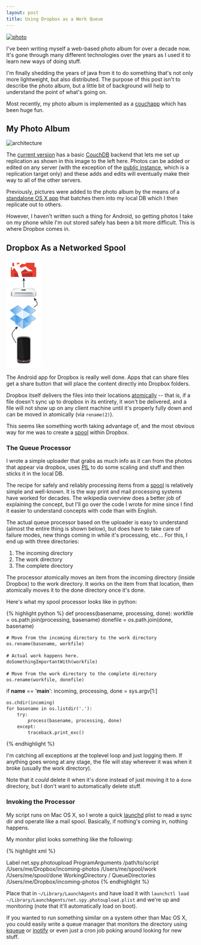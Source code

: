 ```yaml
---
layout: post
title: Using Dropbox as a Work Queue
---
```


<div>
  <a href="http://dustinphoto.couchone.com/photo-public/_design/app/index.html">
    <img src="http://dustinphoto.couchone.com/photo-public/ebcf8d8b7e6c1a9680e2b108d2b0e1de/thumb.jpg" alt="photo"
        title="My dorkboard"
        class="floatright"/>
  </a>
</div>

I've been writing myself a web-based photo album for over a decade
now.  It's gone through many different technologies over the years as
I used it to learn new ways of doing stuff.

I'm finally shedding the years of java from it to do something that's
not only more lightweight, but also distributed.  The purpose of this
post isn't to describe the photo album, but a little bit of background
will help to understand the point of what's going on.

Most recently, my photo album is implemented as a [couchapp][couchapp]
which has been huge fun.

## My Photo Album

<div>
  <img src="https://github.com/dustin/photo-couch/wiki/photo-ng.png"
    alt="architecture" title="how the photo album works" class="floatleft" />
</div>

The [current version][source] has a basic [CouchDB][couchdb] backend
that lets me set up replication as shown in this image to the left
here.  Photos can be added or edited on any server (with the exception
of the [public instance][public], which is a replication target only)
and these adds and edits will eventually make their way to all of the
other servers.

Previously, pictures were added to the photo album by the means of a
[standalone OS X app][photoupload] that batches them into my local DB
which I then replicate out to others.

However, I haven't written such a thing for Android, so getting photos
I take on my phone while I'm out stored safely has been a bit more
difficult.  This is where Dropbox comes in.

## Dropbox As a Networked Spool

<div>
  <img src="/images/photo-dropbox-rep.png"
       alt="submitting through dropbox" class="floatright"
       title="From my phone to you." />
</div>

The Android app for Dropbox is really well done.  Apps that can share
files get a share button that will place the content directly into
Dropbox folders.

Dropbox itself delivers the files into their locations
[atomically][atomicdrop] -- that is, if a file doesn't sync up to
dropbox in its entirety, it won't be delivered, and a file will not
show up on any client machine until it's properly fully down and can
be moved in atomically (via `rename(2)`).

This seems like something worth taking advantage of, and the most
obvious way for me was to create a [spool][spool] within Dropbox.

### The Queue Processor

I wrote a simple uploader that grabs as much info as it can from the
photos that appear via dropbox, uses [PIL][pil] to do some scaling and
stuff and then sticks it in the local DB.

The recipe for safely and reliably processing items from a
[spool][spool] is relatively simple and well-known.  It is the
way print and mail processing systems have worked for decades.  The
wikipedia overview does a better job of explaining the concept, but
I'll go over the code I wrote for mine since I find it easier to
understand concepts with code than with English.

The actual queue processor based on the uploader is easy to understand
(almost the entire thing is shown below), but does have to take care
of failure modes, new things coming in while it's processing, etc...
For this, I end up with three directories:

1. The incoming directory
2. The work directory
3. The complete directory

The processor atomically moves an item from the incoming directory
(inside Dropbox) to the work directory.  It works on the item from
that location, then atomically moves it to the done directory once
it's done.

Here's what my spool processor looks like in python:

{% highlight python %}
def process(basename, processing, done):
    workfile = os.path.join(processing, basename)
    donefile = os.path.join(done, basename)

    # Move from the incoming directory to the work directory
    os.rename(basename, workfile)

    # Actual work happens here.
    doSomethingImportantWith(workfile)

    # Move from the work directory to the complete directory
    os.rename(workfile, donefile)

if __name__ == '__main__':
    incoming, processing, done = sys.argv[1:]

    os.chdir(incoming)
    for basename in os.listdir('.'):
        try:
            process(basename, processing, done)
        except:
            traceback.print_exc()
{% endhighlight %}

I'm catching all exceptions at the toplevel loop and just logging
them.  If anything goes wrong at any stage, the file will stay
wherever it was when it broke (usually the work directory).

Note that it *could* delete it when it's done instead of just moving
it to a `done` directory, but I don't want to automatically delete
stuff.

### Invoking the Processor

My script runs on Mac OS X, so I wrote a quick [launchd][launchd]
plist to read a sync dir and operate like a mail spool.  Basically, if
nothing's coming in, nothing happens.

My monitor plist looks something like the following:

{% highlight xml %}
<?xml version="1.0" encoding="UTF-8"?>
<!DOCTYPE plist PUBLIC -//Apple Computer//DTD PLIST 1.0//EN
          http://www.apple.com/DTDs/PropertyList-1.0.dtd >
<plist version="1.0">
  <dict>
    <key>Label</key>
    <string>net.spy.photoupload</string>
    <key>ProgramArguments</key>
    <array>
      <string>/path/to/script</string>
      <string>/Users/me/Dropbox/incoming-photos</string>
      <string>/Users/me/spool/work</string>
      <string>/Users/me/spool/done</string>
    </array>
    <key>WorkingDirectory</key>
    <string>/</string>
    <key>QueueDirectories</key>
    <array>
      <string>/Users/me/Dropbox/incoming-photos</string>
    </array>
  </dict>
</plist>
{% endhighlight %}

Place that in `~/Library/LaunchAgents` and have load it with
`launchctl load ~/Library/LaunchAgents/net.spy.photoupload.plist` and
we're up and monitoring (note that it'll automatically load on boot).

If you wanted to run something similar on a system other than Mac OS
X, you could easily write a queue manager that monitors the directory
using [kqueue][kqueue] or [inotify][inotify] or even just a cron job
poking around looking for new stuff.

[couchdb]: http://couchdb.apache.org/
[couchapp]: http://couchapp.org/
[source]: http://github.com/dustin/photo-couch
[public]: http://dustinphoto.couchone.com/photo-public/_design/app/index.html
[photoupload]: https://github.com/dustin/photoupload
[PIL]: http://www.pythonware.com/products/pil/
[launchd]: http://en.wikipedia.org/wiki/Launchd
[atomicdrop]: http://forums.dropbox.com/topic.php?id=21246
[kqueue]: http://en.wikipedia.org/wiki/Kqueue
[inotify]: http://en.wikipedia.org/wiki/Inotify
[spool]: http://en.wikipedia.org/wiki/Spooling
